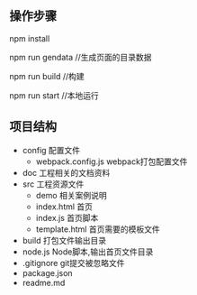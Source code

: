 ## 操作步骤

npm install

npm run gendata    //生成页面的目录数据

npm run build      //构建

npm run start     //本地运行


## 项目结构
- config    配置文件
    - webpack.config.js  webpack打包配置文件
- doc       工程相关的文档资料
- src       工程资源文件
    - demo      相关案例说明      
    - index.html    首页
    - index.js      首页脚本
    - template.html 首页需要的模板文件
- build     打包文件输出目录
- node.js   Node脚本,输出首页文件目录
- .gitignore    git提交被忽略文件
- package.json
- readme.md

  

